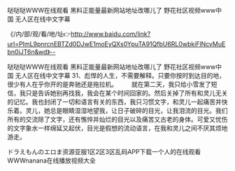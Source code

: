 哒哒哒WWW在线观看
黑料正能量最新网站地址改哪儿了
野花社区视频www中国
无人区在线中文字幕


《/内/部/观/看/地/址👉http://www.baidu.com/link?url=PImL9pnrcnEBTZd0DJwE1moEyQXs0YpuTA91QfbU6RL0wbkiFlNcvMuEbn0iJT6n&wd》--

哒哒哒WWW在线观看
黑料正能量最新网站地址改哪儿了
野花社区视频www中国
无人区在线中文字幕
	31、彪悍的人生，不需要解释。只要你按时到达目的地，很少有人在乎你开的是奔驰还是拖拉机。
　　就在第二天，我只给小雪发了短信，我只是告诉她别再找我，我会在某个时间回家的。然后关掉了所有和灵儿无关的记忆。我也封闭了一切和语言有关的东西，我只习惯文字，和灵儿一起痛苦并快乐着。灵儿，她总是眼睛湿湿地望我，让日子破碎的目光，让我泪流的目光。我们所有的交流除了文字，还有憔悴并灿烂的目光以及痛苦又古老的身体。可爱又忧伤的文字象水一样绵延又起伏，目光是假想的流动语言，在我和灵儿之间不厌其烦地游走。





ドラえもんのエロま资源亚服1区2区3区乱码APP下载一个人的在线观看WWWnanana在线播放视频大全
